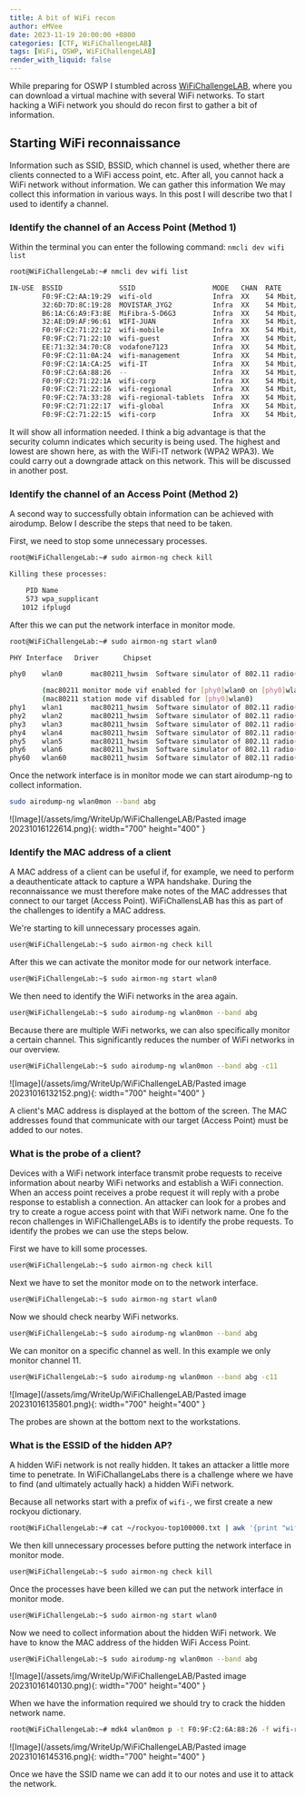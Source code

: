 ```yaml
---
title: A bit of WiFi recon
author: eMVee
date: 2023-11-19 20:00:00 +0800
categories: [CTF, WiFiChallengeLAB]
tags: [WiFi, OSWP, WiFiChallengeLAB]
render_with_liquid: false
---
```


While preparing for OSWP I stumbled across [WiFiChallengeLAB](https://wifichallengelab.com/), where you can download a virtual machine with several WiFi networks.
To start hacking a WiFi network you should do recon first to gather a bit of information. 

## Starting WiFi reconnaissance
Information such as SSID, BSSID, which channel is used, whether there are clients connected to a WiFi access point, etc. 
After all, you cannot hack a WiFi network without information. We can gather this information 
We may collect this information in various ways. In this post I will describe two that I used to identify a channel.

### Identify the channel of an Access Point (Method 1)
Within the terminal you can enter the following command: `nmcli dev wifi list`
```bash
root@WiFiChallengeLab:~# nmcli dev wifi list

IN-USE  BSSID              SSID                   MODE   CHAN  RATE       SIGNAL  BARS  SECURITY    
        F0:9F:C2:AA:19:29  wifi-old               Infra  XX    54 Mbit/s  100     ▂▄▆█  WEP         
        32:6D:7D:8C:19:28  MOVISTAR_JYG2          Infra  XX    54 Mbit/s  100     ▂▄▆█  WPA2        
        B6:1A:C6:A9:F3:8E  MiFibra-5-D6G3         Infra  XX    54 Mbit/s  100     ▂▄▆█  WPA2        
        32:AE:D9:AF:96:61  WIFI-JUAN              Infra  XX    54 Mbit/s  100     ▂▄▆█  WPA2        
        F0:9F:C2:71:22:12  wifi-mobile            Infra  XX    54 Mbit/s  100     ▂▄▆█  WPA2        
        F0:9F:C2:71:22:10  wifi-guest             Infra  XX    54 Mbit/s  100     ▂▄▆█  --          
        EE:71:32:34:70:C8  vodafone7123           Infra  XX    54 Mbit/s  100     ▂▄▆█  WPA2        
        F0:9F:C2:11:0A:24  wifi-management        Infra  XX    54 Mbit/s  100     ▂▄▆█  WPA3        
        F0:9F:C2:1A:CA:25  wifi-IT                Infra  XX    54 Mbit/s  100     ▂▄▆█  WPA2 WPA3   
        F0:9F:C2:6A:88:26  --                     Infra  XX    54 Mbit/s  100     ▂▄▆█  --          
        F0:9F:C2:71:22:1A  wifi-corp              Infra  XX    54 Mbit/s  100     ▂▄▆█  WPA2 802.1X 
        F0:9F:C2:71:22:16  wifi-regional          Infra  XX    54 Mbit/s  100     ▂▄▆█  WPA2 802.1X 
        F0:9F:C2:7A:33:28  wifi-regional-tablets  Infra  XX    54 Mbit/s  100     ▂▄▆█  WPA2 802.1X 
        F0:9F:C2:71:22:17  wifi-global            Infra  XX    54 Mbit/s  100     ▂▄▆█  WPA2 802.1X 
        F0:9F:C2:71:22:15  wifi-corp              Infra  XX    54 Mbit/s  100     ▂▄▆█  WPA2 802.1X 

```
It will show all information needed. I think a big advantage is that the security column indicates which security is being used. The highest and lowest are shown here, as with the WiFi-IT network (WPA2 WPA3). We could carry out a downgrade attack on this network. This will be discussed in another post.

### Identify the channel of an Access Point (Method 2)
A second way to successfully obtain information can be achieved with airodump. Below I describe the steps that need to be taken.

First, we need to stop some unnecessary processes.
```bash
root@WiFiChallengeLab:~# sudo airmon-ng check kill

Killing these processes:

    PID Name
    573 wpa_supplicant
   1012 ifplugd

```
After this we can put the network interface in monitor mode.
```bash
root@WiFiChallengeLab:~# sudo airmon-ng start wlan0

PHY	Interface	Driver		Chipset

phy0	wlan0		mac80211_hwsim	Software simulator of 802.11 radio(s) for mac80211

		(mac80211 monitor mode vif enabled for [phy0]wlan0 on [phy0]wlan0mon)
		(mac80211 station mode vif disabled for [phy0]wlan0)
phy1	wlan1		mac80211_hwsim	Software simulator of 802.11 radio(s) for mac80211
phy2	wlan2		mac80211_hwsim	Software simulator of 802.11 radio(s) for mac80211
phy3	wlan3		mac80211_hwsim	Software simulator of 802.11 radio(s) for mac80211
phy4	wlan4		mac80211_hwsim	Software simulator of 802.11 radio(s) for mac80211
phy5	wlan5		mac80211_hwsim	Software simulator of 802.11 radio(s) for mac80211
phy6	wlan6		mac80211_hwsim	Software simulator of 802.11 radio(s) for mac80211
phy60	wlan60		mac80211_hwsim	Software simulator of 802.11 radio(s) for mac80211

```
Once the network interface is in monitor mode we can start airodump-ng to collect information.
```bash
sudo airodump-ng wlan0mon --band abg
```
![Image](/assets/img/WriteUp/WiFiChallengeLAB/Pasted image 20231016122614.png){: width="700" height="400" }

### Identify the MAC address of a client
A MAC address of a client can be useful if, for example, we need to perform a deauthenticate attack to capture a WPA handshake. During the reconnaissance we must therefore make notes of the MAC addresses that connect to our target (Access Point). WiFiChallensLAB has this as part of the challenges to identify a MAC address.

We're starting to kill unnecessary processes again.
```bash
user@WiFiChallengeLab:~$ sudo airmon-ng check kill
```
After this we can activate the monitor mode for our network interface.
```bash
user@WiFiChallengeLab:~$ sudo airmon-ng start wlan0
```
We then need to identify the WiFi networks in the area again.
```bash
user@WiFiChallengeLab:~$ sudo airodump-ng wlan0mon --band abg
```
Because there are multiple WiFi networks, we can also specifically monitor a certain channel. This significantly reduces the number of WiFi networks in our overview.
```bash
user@WiFiChallengeLab:~$ sudo airodump-ng wlan0mon --band abg -c11
```
![Image](/assets/img/WriteUp/WiFiChallengeLAB/Pasted image 20231016132152.png){: width="700" height="400" }

A client's MAC address is displayed at the bottom of the screen. The MAC addresses found that communicate with our target (Access Point) must be added to our notes.

### What is the probe of a client?
Devices with a WiFi network interface transmit probe requests to receive information about nearby WiFi networks and establish a WiFi connection. When an access point receives a probe request it will reply with a probe response to establish a connection. An attacker can look for a probes and try to create a rogue access point with that WiFi network name. One fo the recon challenges in WiFiChallengeLABs is to identify the probe requests. To identify the probes we can use the steps below.

First we have to kill some processes.
```bash
user@WiFiChallengeLab:~$ sudo airmon-ng check kill
```
Next we have to set the monitor mode on to the network interface.
```bash
user@WiFiChallengeLab:~$ sudo airmon-ng start wlan0
```
Now we should check nearby WiFi networks.
```bash
user@WiFiChallengeLab:~$ sudo airodump-ng wlan0mon --band abg
```
We can monitor on a specific channel as well. In this example we only monitor channel 11.
```bash
user@WiFiChallengeLab:~$ sudo airodump-ng wlan0mon --band abg -c11
```
![Image](/assets/img/WriteUp/WiFiChallengeLAB/Pasted image 20231016135801.png){: width="700" height="400" }

The probes are shown at the bottom next to the workstations.

### What is the ESSID of the hidden AP?
A hidden WiFi network is not really hidden. It takes an attacker a little more time to penetrate. In WiFiChallangeLabs there is a challenge where we have to find (and ultimately actually hack) a hidden WiFi network.

Because all networks start with a prefix of `wifi-`, we first create a new rockyou dictionary.
```bash
root@WiFiChallengeLab:~# cat ~/rockyou-top100000.txt | awk '{print "wifi-" $1}' > ~/wifi-rockyou.txt
```
We then kill unnecessary processes before putting the network interface in monitor mode.
```bash
user@WiFiChallengeLab:~$ sudo airmon-ng check kill
```
Once the processes have been killed we can put the network interface in monitor mode.
```bash
user@WiFiChallengeLab:~$ sudo airmon-ng start wlan0
```
Now we need to collect information about the hidden WiFi network. We have to know the MAC address of the hidden WiFi Access Point.
```bash
user@WiFiChallengeLab:~$ sudo airodump-ng wlan0mon --band abg
```
![Image](/assets/img/WriteUp/WiFiChallengeLAB/Pasted image 20231016140130.png){: width="700" height="400" }

When we have the information required we should try to crack the hidden network name.
```bash
root@WiFiChallengeLab:~# mdk4 wlan0mon p -t F0:9F:C2:6A:88:26 -f wifi-rockyou.txt
```
![Image](/assets/img/WriteUp/WiFiChallengeLAB/Pasted image 20231016145316.png){: width="700" height="400" }

Once we have the SSID name we can add it to our notes and use it to attack the network.
